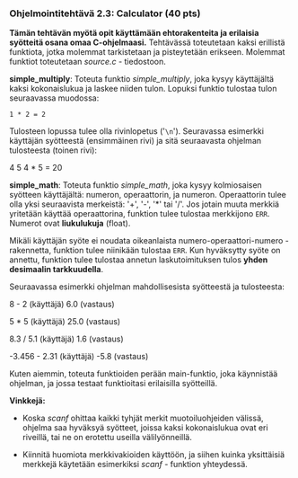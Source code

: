 ### Ohjelmointitehtävä 2.3: Calculator (40 pts)

**Tämän tehtävän myötä opit käyttämään ehtorakenteita ja erilaisia syötteitä
osana omaa C-ohjelmaasi.** Tehtävässä toteutetaan kaksi erillistä funktiota,
jotka molemmat tarkistetaan ja pisteytetään erikseen. Molemmat funktiot
toteutetaan *source.c* - tiedostoon.

**simple_multiply**: Toteuta funktio *simple_multiply*, joka kysyy käyttäjältä kaksi
kokonaislukua ja laskee niiden tulon. Lopuksi funktio tulostaa tulon
seuraavassa muodossa:

`1 * 2 = 2`

Tulosteen lopussa tulee olla rivinlopetus ('`\n`'). Seuravassa
esimerkki käyttäjän syötteestä (ensimmäinen rivi) ja sitä seuraavasta
ohjelman tulosteesta (toinen rivi):

4 5
4 * 5 = 20
  
**simple_math**: Toteuta funktio *simple_math*, joka kysyy kolmiosaisen syötteen
käyttäjältä: numeron, operaattorin, ja numeron. Operaattorin tulee
olla yksi seuraavista merkeistä: '+', '-', '*' tai '/'. Jos jotain
muuta merkkiä yritetään käyttää operaattorina, funktion tulee tulostaa
merkkijono `ERR`. Numerot ovat **liukulukuja** (float).

Mikäli käyttäjän syöte ei noudata oikeanlaista
numero-operaattori-numero - rakennetta, funktion tulee niinikään
tulostaa `ERR`. Kun hyväksytty syöte on annettu, funktion tulee
tulostaa annetun laskutoimituksen tulos **yhden desimaalin
tarkkuudella**.

Seuraavassa esimerkki ohjelman mahdollisesista syötteestä ja tulosteesta:

8 - 2  (käyttäjä)
6.0  (vastaus)

5 * 5  (käyttäjä)
25.0  (vastaus)

8.3 / 5.1  (käyttäjä)
1.6  (vastaus)

-3.456 - 2.31  (käyttäjä)
-5.8  (vastaus)

Kuten aiemmin, toteuta funktioiden perään main-funktio, joka käynnistää
ohjelman, ja jossa testaat funktioitasi erilaisilla syötteillä.

**Vinkkejä:**

  * Koska *scanf* ohittaa kaikki tyhjät merkit
    muotoiluohjeiden välissä, ohjelma saa hyväksyä syötteet, joissa
    kaksi kokonaislukua ovat eri riveillä, tai ne on erotettu useilla
    välilyönneillä.

  * Kiinnitä huomiota merkkivakioiden käyttöön, ja siihen
    kuinka yksittäisiä merkkejä käytetään esimerkiksi *scanf* - funktion
    yhteydessä.
